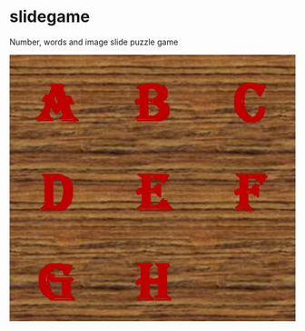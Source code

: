 # slidegame
Number, words and image slide puzzle game

![Alt text](slidegame/3X3_letter.bmp?raw=true "Title")
